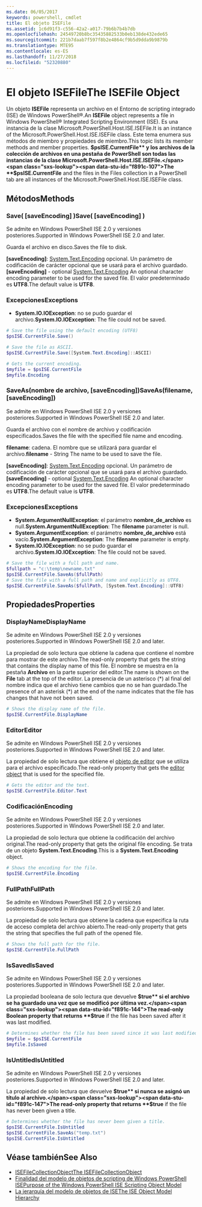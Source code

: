 ```yaml
---
ms.date: 06/05/2017
keywords: powershell, cmdlet
title: El objeto ISEFile
ms.assetid: 1c6d91f3-c556-42a2-a017-79b6b7b4b7db
ms.openlocfilehash: 24549720b8bc35435882533b0eb138de432ede65
ms.sourcegitcommit: 221b7daab7f597f8b2e4864cf9b5d9dda9b9879b
ms.translationtype: MTE95
ms.contentlocale: es-ES
ms.lasthandoff: 11/27/2018
ms.locfileid: "52320880"
---
```

# <a name="the-isefile-object"></a><span data-ttu-id="f891c-103">El objeto ISEFile</span><span class="sxs-lookup"><span data-stu-id="f891c-103">The ISEFile Object</span></span>

<span data-ttu-id="f891c-104">Un objeto **ISEFile** representa un archivo en el Entorno de scripting integrado (ISE) de Windows PowerShell®.</span><span class="sxs-lookup"><span data-stu-id="f891c-104">An **ISEFile** object represents a file in Windows PowerShell® Integrated Scripting Environment (ISE).</span></span> <span data-ttu-id="f891c-105">Es una instancia de la clase Microsoft.PowerShell.Host.ISE.ISEFile.</span><span class="sxs-lookup"><span data-stu-id="f891c-105">It is an instance of the Microsoft.PowerShell.Host.ISE.ISEFile class.</span></span> <span data-ttu-id="f891c-106">Este tema enumera sus métodos de miembro y propiedades de miembro.</span><span class="sxs-lookup"><span data-stu-id="f891c-106">This topic lists its member methods and member properties.</span></span> <span data-ttu-id="f891c-107">**$psISE.CurrentFile** y los archivos de la colección de archivos en una pestaña de PowerShell son todas las instancias de la clase Microsoft.PowerShell.Host.ISE.ISEFile.</span><span class="sxs-lookup"><span data-stu-id="f891c-107">The **$psISE.CurrentFile** and the files in the Files collection in a PowerShell tab are all instances of the Microsoft.PowerShell.Host.ISE.ISEFile class.</span></span>

## <a name="methods"></a><span data-ttu-id="f891c-108">Métodos</span><span class="sxs-lookup"><span data-stu-id="f891c-108">Methods</span></span>

### <a name="save-saveencoding-"></a><span data-ttu-id="f891c-109">Save\( \[saveEncoding\] \)</span><span class="sxs-lookup"><span data-stu-id="f891c-109">Save\( \[saveEncoding\] \)</span></span>

<span data-ttu-id="f891c-110">Se admite en Windows PowerShell ISE 2.0 y versiones posteriores.</span><span class="sxs-lookup"><span data-stu-id="f891c-110">Supported in Windows PowerShell ISE 2.0 and later.</span></span>

<span data-ttu-id="f891c-111">Guarda el archivo en disco.</span><span class="sxs-lookup"><span data-stu-id="f891c-111">Saves the file to disk.</span></span>

<span data-ttu-id="f891c-112">**\[saveEncoding\]**: [System.Text.Encoding](https://msdn.microsoft.com/library/system.text.encoding.aspx) opcional. Un parámetro de codificación de carácter opcional que se usará para el archivo guardado.</span><span class="sxs-lookup"><span data-stu-id="f891c-112">**\[saveEncoding\]** - optional [System.Text.Encoding](https://msdn.microsoft.com/library/system.text.encoding.aspx) An optional character encoding parameter to be used for the saved file.</span></span> <span data-ttu-id="f891c-113">El valor predeterminado es **UTF8**.</span><span class="sxs-lookup"><span data-stu-id="f891c-113">The default value is **UTF8**.</span></span>

### <a name="exceptions"></a><span data-ttu-id="f891c-114">Excepciones</span><span class="sxs-lookup"><span data-stu-id="f891c-114">Exceptions</span></span>

- <span data-ttu-id="f891c-115">**System.IO.IOException**: no se pudo guardar el archivo.</span><span class="sxs-lookup"><span data-stu-id="f891c-115">**System.IO.IOException**: The file could not be saved.</span></span>

```powershell
# Save the file using the default encoding (UTF8)
$psISE.CurrentFile.Save()

# Save the file as ASCII.
$psISE.CurrentFile.Save([System.Text.Encoding]::ASCII)

# Gets the current encoding.
$myfile = $psISE.CurrentFile
$myfile.Encoding
```

### <a name="saveasfilename-saveencoding"></a><span data-ttu-id="f891c-116">SaveAs\(nombre de archivo, \[saveEncoding\]\)</span><span class="sxs-lookup"><span data-stu-id="f891c-116">SaveAs\(filename, \[saveEncoding\]\)</span></span>

<span data-ttu-id="f891c-117">Se admite en Windows PowerShell ISE 2.0 y versiones posteriores.</span><span class="sxs-lookup"><span data-stu-id="f891c-117">Supported in Windows PowerShell ISE 2.0 and later.</span></span>

<span data-ttu-id="f891c-118">Guarda el archivo con el nombre de archivo y codificación especificados.</span><span class="sxs-lookup"><span data-stu-id="f891c-118">Saves the file with the specified file name and encoding.</span></span>

<span data-ttu-id="f891c-119">**filename**: cadena. El nombre que se utilizará para guardar el archivo.</span><span class="sxs-lookup"><span data-stu-id="f891c-119">**filename** - String The name to be used to save the file.</span></span>

<span data-ttu-id="f891c-120">**\[saveEncoding\]**: [System.Text.Encoding](https://msdn.microsoft.com/library/system.text.encoding.aspx) opcional. Un parámetro de codificación de carácter opcional que se usará para el archivo guardado.</span><span class="sxs-lookup"><span data-stu-id="f891c-120">**\[saveEncoding\]** - optional [System.Text.Encoding](https://msdn.microsoft.com/library/system.text.encoding.aspx) An optional character encoding parameter to be used for the saved file.</span></span> <span data-ttu-id="f891c-121">El valor predeterminado es **UTF8**.</span><span class="sxs-lookup"><span data-stu-id="f891c-121">The default value is **UTF8**.</span></span>

### <a name="exceptions"></a><span data-ttu-id="f891c-122">Excepciones</span><span class="sxs-lookup"><span data-stu-id="f891c-122">Exceptions</span></span>

- <span data-ttu-id="f891c-123">**System.ArgumentNullException**: el parámetro **nombre_de_archivo** es null.</span><span class="sxs-lookup"><span data-stu-id="f891c-123">**System.ArgumentNullException**: The **filename** parameter is null.</span></span>
- <span data-ttu-id="f891c-124">**System.ArgumentException**: el parámetro **nombre_de_archivo** está vacío.</span><span class="sxs-lookup"><span data-stu-id="f891c-124">**System.ArgumentException**: The **filename** parameter is empty.</span></span>
- <span data-ttu-id="f891c-125">**System.IO.IOException**: no se pudo guardar el archivo.</span><span class="sxs-lookup"><span data-stu-id="f891c-125">**System.IO.IOException**: The file could not be saved.</span></span>

```powershell
# Save the file with a full path and name.
$fullpath = "c:\temp\newname.txt"
$psISE.CurrentFile.SaveAs($fullPath)
# Save the file with a full path and name and explicitly as UTF8.
$psISE.CurrentFile.SaveAs($fullPath, [System.Text.Encoding]::UTF8)
```

## <a name="properties"></a><span data-ttu-id="f891c-126">Propiedades</span><span class="sxs-lookup"><span data-stu-id="f891c-126">Properties</span></span>

### <a name="displayname"></a><span data-ttu-id="f891c-127">DisplayName</span><span class="sxs-lookup"><span data-stu-id="f891c-127">DisplayName</span></span>

<span data-ttu-id="f891c-128">Se admite en Windows PowerShell ISE 2.0 y versiones posteriores.</span><span class="sxs-lookup"><span data-stu-id="f891c-128">Supported in Windows PowerShell ISE 2.0 and later.</span></span>

<span data-ttu-id="f891c-129">La propiedad de solo lectura que obtiene la cadena que contiene el nombre para mostrar de este archivo.</span><span class="sxs-lookup"><span data-stu-id="f891c-129">The read-only property that gets the string that contains the display name of this file.</span></span> <span data-ttu-id="f891c-130">El nombre se muestra en la pestaña **Archivo** en la parte superior del editor.</span><span class="sxs-lookup"><span data-stu-id="f891c-130">The name is shown on the **File** tab at the top of the editor.</span></span> <span data-ttu-id="f891c-131">La presencia de un asterisco \(\*\) al final del nombre indica que el archivo tiene cambios que no se han guardado.</span><span class="sxs-lookup"><span data-stu-id="f891c-131">The presence of an asterisk \(\*\) at the end of the name indicates that the file has changes that have not been saved.</span></span>

```powershell
# Shows the display name of the file.
$psISE.CurrentFile.DisplayName
```

### <a name="editor"></a><span data-ttu-id="f891c-132">Editor</span><span class="sxs-lookup"><span data-stu-id="f891c-132">Editor</span></span>

<span data-ttu-id="f891c-133">Se admite en Windows PowerShell ISE 2.0 y versiones posteriores.</span><span class="sxs-lookup"><span data-stu-id="f891c-133">Supported in Windows PowerShell ISE 2.0 and later.</span></span>

<span data-ttu-id="f891c-134">La propiedad de solo lectura que obtiene el [objeto de editor](The-ISEEditor-Object.md) que se utiliza para el archivo especificado.</span><span class="sxs-lookup"><span data-stu-id="f891c-134">The read-only property that gets the [editor object](The-ISEEditor-Object.md) that is used for the specified file.</span></span>

```powershell
# Gets the editor and the text.
$psISE.CurrentFile.Editor.Text
```

### <a name="encoding"></a><span data-ttu-id="f891c-135">Codificación</span><span class="sxs-lookup"><span data-stu-id="f891c-135">Encoding</span></span>

<span data-ttu-id="f891c-136">Se admite en Windows PowerShell ISE 2.0 y versiones posteriores.</span><span class="sxs-lookup"><span data-stu-id="f891c-136">Supported in Windows PowerShell ISE 2.0 and later.</span></span>

<span data-ttu-id="f891c-137">La propiedad de solo lectura que obtiene la codificación del archivo original.</span><span class="sxs-lookup"><span data-stu-id="f891c-137">The read-only property that gets the original file encoding.</span></span> <span data-ttu-id="f891c-138">Se trata de un objeto **System.Text.Encoding**.</span><span class="sxs-lookup"><span data-stu-id="f891c-138">This is a **System.Text.Encoding** object.</span></span>

```powershell
# Shows the encoding for the file.
$psISE.CurrentFile.Encoding
```

### <a name="fullpath"></a><span data-ttu-id="f891c-139">FullPath</span><span class="sxs-lookup"><span data-stu-id="f891c-139">FullPath</span></span>

<span data-ttu-id="f891c-140">Se admite en Windows PowerShell ISE 2.0 y versiones posteriores.</span><span class="sxs-lookup"><span data-stu-id="f891c-140">Supported in Windows PowerShell ISE 2.0 and later.</span></span>

<span data-ttu-id="f891c-141">La propiedad de solo lectura que obtiene la cadena que especifica la ruta de acceso completa del archivo abierto.</span><span class="sxs-lookup"><span data-stu-id="f891c-141">The read-only property that gets the string that specifies the full path of the opened file.</span></span>

```powershell
# Shows the full path for the file.
$psISE.CurrentFile.FullPath
```

### <a name="issaved"></a><span data-ttu-id="f891c-142">IsSaved</span><span class="sxs-lookup"><span data-stu-id="f891c-142">IsSaved</span></span>

<span data-ttu-id="f891c-143">Se admite en Windows PowerShell ISE 2.0 y versiones posteriores.</span><span class="sxs-lookup"><span data-stu-id="f891c-143">Supported in Windows PowerShell ISE 2.0 and later.</span></span>

<span data-ttu-id="f891c-144">La propiedad booleana de solo lectura que devuelve **$true** si el archivo se ha guardado una vez que se modificó por última vez.</span><span class="sxs-lookup"><span data-stu-id="f891c-144">The read-only Boolean property that returns **$true** if the file has been saved after it was last modified.</span></span>

```powershell
# Determines whether the file has been saved since it was last modified.
$myfile = $psISE.CurrentFile
$myfile.IsSaved
```

### <a name="isuntitled"></a><span data-ttu-id="f891c-145">IsUntitled</span><span class="sxs-lookup"><span data-stu-id="f891c-145">IsUntitled</span></span>

<span data-ttu-id="f891c-146">Se admite en Windows PowerShell ISE 2.0 y versiones posteriores.</span><span class="sxs-lookup"><span data-stu-id="f891c-146">Supported in Windows PowerShell ISE 2.0 and later.</span></span>

<span data-ttu-id="f891c-147">La propiedad de solo lectura que devuelve **$true** si nunca se asignó un título al archivo.</span><span class="sxs-lookup"><span data-stu-id="f891c-147">The read-only property that returns **$true** if the file has never been given a title.</span></span>

```powershell
# Determines whether the file has never been given a title.
$psISE.CurrentFile.IsUntitled
$psISE.CurrentFile.SaveAs("temp.txt")
$psISE.CurrentFile.IsUntitled
```

## <a name="see-also"></a><span data-ttu-id="f891c-148">Véase también</span><span class="sxs-lookup"><span data-stu-id="f891c-148">See Also</span></span>

- [<span data-ttu-id="f891c-149">ISEFileCollectionObject</span><span class="sxs-lookup"><span data-stu-id="f891c-149">The ISEFileCollectionObject</span></span>](The-ISEFileCollection-Object.md)
- [<span data-ttu-id="f891c-150">Finalidad del modelo de objetos de scripting de Windows PowerShell ISE</span><span class="sxs-lookup"><span data-stu-id="f891c-150">Purpose of the Windows PowerShell ISE Scripting Object Model</span></span>](Purpose-of-the-Windows-PowerShell-ISE-Scripting-Object-Model.md)
- [<span data-ttu-id="f891c-151">La jerarquía del modelo de objetos de ISE</span><span class="sxs-lookup"><span data-stu-id="f891c-151">The ISE Object Model Hierarchy</span></span>](The-ISE-Object-Model-Hierarchy.md)